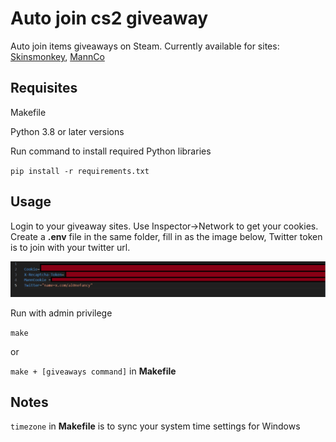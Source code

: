 # Auto join cs2 giveaway

Auto join items giveaways on Steam. Currently available for sites: [Skinsmonkey](https://skinsmonkey.com/free-csgo-skins), [MannCo](https://mannco.store/)

## Requisites

Makefile

Python 3.8 or later versions

Run command to install required Python libraries

`pip install -r requirements.txt`

## Usage

Login to your giveaway sites. Use Inspector->Network to get your cookies. Create a **.env** file in the same folder, fill in as the image below, Twitter token is to join with your twitter url.

![.env](./Capture.PNG)

Run with admin privilege

`
    make
`

or

`make + [giveaways command]` in **Makefile**

## Notes

`timezone` in **Makefile** is to sync your system time settings for Windows
